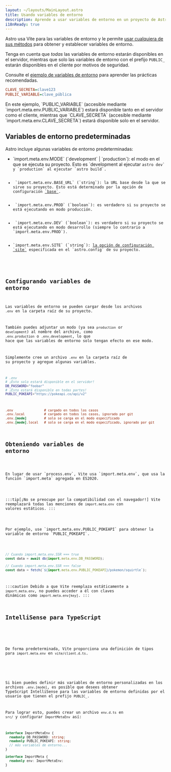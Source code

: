```yaml
---
layout: ~/layouts/MainLayout.astro
title: Usando variables de entorno
description: Aprende a usar variables de entorno en un proyecto de Astro.
i18nReady: true
---
```


Astro usa Vite para las variables de entorno y le permite [usar cualquiera de sus métodos](https://vitejs.dev/guide/env-and-mode.html) para obtener y establecer variables de entorno.

Tenga en cuenta que _todas_ las variables de entorno estarán disponibles en el servidor, mientras que solo las variables de entorno con el prefijo `PUBLIC_` estarán disponibles en el cliente por motivos de seguridad.

Consulte el [ejemplo de variables de entorno](https://github.com/withastro/astro/tree/main/examples/env-vars) para aprender las prácticas recomendadas.

```ini
CLAVE_SECRETA=clave123
PUBLIC_VARIABLE=clave_pública
```
<p>
En este ejemplo, `PUBLIC_VARIABLE` (accesible mediante `import.meta.env.PUBLIC_VARIABLE`) estará disponible tanto en el servidor como el cliente, mientras que `CLAVE_SECRETA` (accesible mediante `import.meta.env.CLAVE_SECRETA`) estará disponible solo en el servidor.
</p>

## Variables de entorno predeterminadas

Astro incluye algunas variables de entorno predeterminadas:
<ul>

<li> `import.meta.env.MODE` (`development` | `production`): el modo en el que se ejecuta su proyecto. Esto es `development</code > al ejecutar <code>astro dev` y `production` al ejecutar `astro build`.</li>

<li> `import.meta.env.BASE_URL` (`string`): la URL base desde la que se sirve su proyecto. Esto está determinado por la opción de configuración <a href="/es/reference/configuration-reference/#base">`base`</a>.</li>

<li> `import.meta.env.PROD` (`boolean`): es verdadero si su proyecto se está ejecutando en modo producción. </li>

<li> `import.meta.env.DEV` (`boolean`): es verdadero si su proyecto se está ejecutando en modo desarrollo (siempre lo contrario a `import.meta.env.PROD`).</li>

<li>`import.meta.env.SITE` (`string`): <a href="/es/reference/configuration-reference/#site">la opción de configuración `site`</a> especificada en el `astro.config` de su proyecto.</li>
</ul>

## Configurando variables de entorno

Las variables de entorno se pueden cargar desde los archivos `.env` en la carpeta raíz de su proyecto.

También puedes adjuntar un modo (ya sea `production` or `development`) al nombre del archivo, como `.env.production` o `.env.development`, lo que hace que las variables de entorno solo tengan efecto en ese modo.

Simplemente cree un archivo `.env` en la carpeta raíz de su proyecto y agregue algunas variables.

```bash
# .env
# ¡Esto solo estará disponible en el servidor!
DB_PASSWORD="foobar"
# ¡Esto estará disponible en todas partes!
PUBLIC_POKEAPI="https://pokeapi.co/api/v2"
```

```ini
.env                # cargado en todos los casos
.env.local          # cargado en todos los casos, ignorado por git
.env.[mode]         # solo se carga en el modo especificado
.env.[mode].local   # solo se carga en el modo especificado, ignorado por git
```

## Obteniendo variables de entorno

<p>
En lugar de usar `process.env`, Vite usa `import.meta.env`, que usa la función `import.meta` agregada en ES2020.
</p>

:::tip[¡No se preocupe por la compatibilidad con el navegador!]
Vite reemplazará todas las menciones de `import.meta.env` con valores estáticos.
:::

<p>
Por ejemplo, use `import.meta.env.PUBLIC_POKEAPI` para obtener la variable de entorno `PUBLIC_POKEAPI`.
</p>

```js
// Cuando import.meta.env.SSR === true
const data = await db(import.meta.env.DB_PASSWORD);

// Cuando import.meta.env.SSR === false
const data = fetch(`${import.meta.env.PUBLIC_POKEAPI}/pokemon/squirtle`);
```

:::caution
Debido a que Vite reemplaza estáticamente a `import.meta.env`, no puedes acceder a él con claves dinámicas como `import.meta.env[key]`.
:::

## IntelliSense para TypeScript

<p>

De forma predeterminada, Vite proporciona una definición de tipos para `import.meta.env` en `vite/client.d.ts`.
</p>

Si bien puedes definir más variables de entorno personalizadas en los archivos `.env.[mode]`, es posible que desees obtener TypeScript IntelliSense para las variables de entorno definidas por el usuario que tienen el prefijo `PUBLIC_`.

Para lograr esto, puedes crear un archivo `env.d.ts` en `src/` y configurar `ImportMetaEnv` así:

```ts
interface ImportMetaEnv {
  readonly DB_PASSWORD: string;
  readonly PUBLIC_POKEAPI: string;
  // más variables de entorno...
}

interface ImportMeta {
  readonly env: ImportMetaEnv;
}
```
